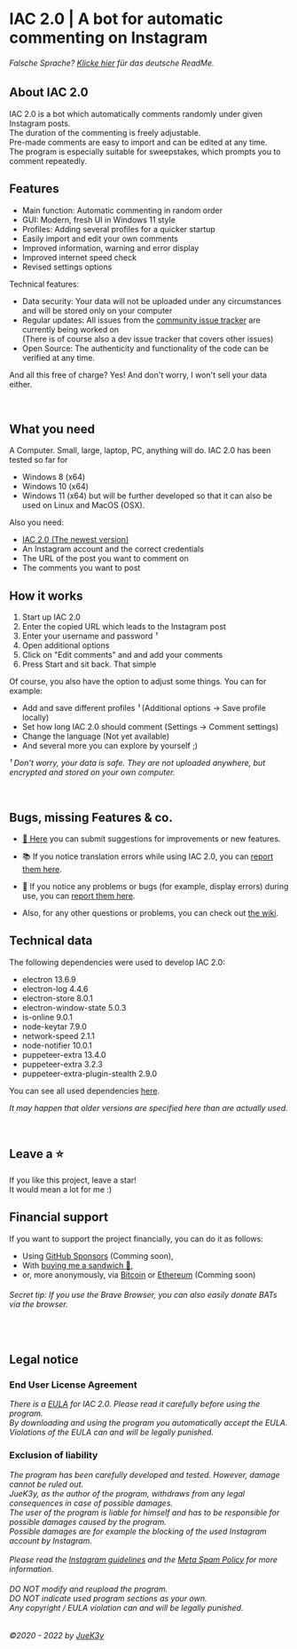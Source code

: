 # IAC 2.0 | A bot for automatic commenting on Instagram

###### _Falsche Sprache? [Klicke hier](README_DE.md) für das deutsche ReadMe._


## About IAC 2.0
IAC 2.0 is a bot which automatically comments randomly under given Instagram posts.
<br>The duration of the commenting is freely adjustable.
<br>Pre-made comments are easy to import and can be edited at any time.
<br>The program is especially suitable for sweepstakes, which prompts you to comment repeatedly.


## Features
- Main function: Automatic commenting in random order
- GUI: Modern, fresh UI in Windows 11 style
- Profiles: Adding several profiles for a quicker startup
- Easily import and edit your own comments
- Improved information, warning and error display
- Improved internet speed check
- Revised settings options
  
Technical features:
- Data security: Your data will not be uploaded under any circumstances and will be stored only on your computer
- Regular updates: All issues from the [community issue tracker](https://github.com/JueK3y/Instagram-automated-commenting/issues) are currently being worked on 
  <br>(There is of course also a dev issue tracker that covers other issues)
- Open Source: The authenticity and functionality of the code can be verified at any time.

And all this free of charge? Yes! And don't worry, I won't sell your data either.

<br>

## What you need
A Computer. Small, large, laptop, PC, anything will do.
IAC 2.0 has been tested so far for
- Windows 8 (x64)
- Windows 10 (x64)
- Windows 11 (x64)
but will be further developed so that it can also be used on Linux and MacOS (OSX).

Also you need:
- [IAC 2.0 (The newest version)](https://github.com/JueK3y/Instagram-automated-commenting/releases)
- An Instagram account and the correct credentials
- The URL of the post you want to comment on
- The comments you want to post


## How it works
1. Start up IAC 2.0
2. Enter the copied URL which leads to the Instagram post
3. Enter your username and password _¹_
4. Open additional options
5. Click on "Edit comments" and and add your comments
6. Press Start and sit back. That simple


Of course, you also have the option to adjust some things.
You can for example:
- Add and save different profiles _¹_ (Additional options -> Save profile locally) 
- Set how long IAC 2.0 should comment (Settings -> Comment settings)
- Change the language (Not yet available)
- And several more you can explore by yourself ;)


_¹ Don't worry, your data is safe. They are not uploaded anywhere, but encrypted and stored on your own computer._

<br>

## Bugs, missing Features & co.

- [🚀 Here](https://github.com/JueK3y/Instagram-automated-commenting/issues/new?assignees=JueK3y-Prv&labels=Enhancement%2C+New+request&template=Feature_Request.yml) you can submit suggestions for improvements or new features.
- 📚 If you notice translation errors while using IAC 2.0, you can [report them here](https://github.com/JueK3y/Instagram-automated-commenting/issues/new?assignees=JueK3y-Prv&labels=Translation%2C+New+request&template=Translation_Error.yml).
- 🐛 If you notice any problems or bugs (for example, display errors) during use, you can [report them here](https://github.com/JueK3y/Instagram-automated-commenting/issues/new?assignees=JueK3y-Prv&labels=Bug%2C+New+request&template=Bug_Report.yml).

- Also, for any other questions or problems, you can check out [the wiki](https://github.com/JueK3y/Instagram-automated-commenting/wiki).


## Technical data
The following dependencies were used to develop IAC 2.0:

- electron 13.6.9
- electron-log 4.4.6
- electron-store 8.0.1
- electron-window-state 5.0.3
- is-online 9.0.1
- node-keytar 7.9.0
- network-speed 2.1.1
- node-notifier 10.0.1
- puppeteer-extra 13.4.0
- puppeteer-extra 3.2.3
- puppeteer-extra-plugin-stealth 2.9.0

You can see all used dependencies [here](https://github.com/JueK3y/Instagram-automated-commenting/network/dependencies).

_It may happen that older versions are specified here than are actually used._

<br>

## Leave a ⭐
If you like this project, leave a star!
<br>It would mean a lot for me :)


## Financial support
If you want to support the project financially, you can do it as follows:
- Using [GitHub Sponsors]() (Comming soon),
- With [buying me a sandwich 🌮](https://www.buymeacoffee.com/juek3y),
- or, more anonymously, via [Bitcoin]() or [Ethereum]() (Comming soon)

###### Secret tip: If you use the Brave Browser, you can also easily donate BATs via the browser.

<br>

## Legal notice
### End User License Agreement
_There is a [EULA](LICENSE.md) for IAC 2.0. Please read it carefully before using the program.<br>By downloading and using the program you automatically accept the EULA.<br>Violations of the EULA can and will be legally punished._


### Exclusion of liability
_The program has been carefully developed and tested. However, damage cannot be ruled out.<br>JueK3y, as the author of the program, withdraws from any legal consequences in case of possible damages.<br>The user of the program is liable for himself and has to be responsible for possible damages caused by the program.<br>Possible damages are for example the blocking of the used Instagram account by Instagram.<br><br>Please read the [Instagram guidelines](https://help.instagram.com/477434105621119/Instagram) and the [Meta Spam Policy](https://transparency.fb.com/policies/community-standards/spam/) for more information._

###### _DO NOT modify and reupload the program.<br>DO NOT indicate used program sections as your own.<br>Any copyright / EULA violation can and will be legally punished._


_©2020 - 2022 by [JueK3y](https://juek3y.com)_
